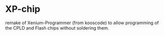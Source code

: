 # XP-chip
remake of Xenium-Programmer (from kooscode) to allow programming of the CPLD and Flash chips without soldering them.
